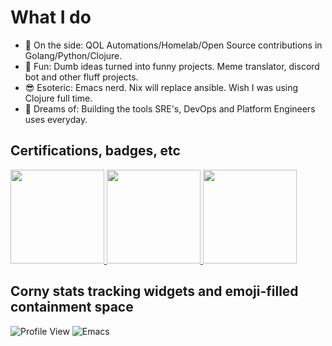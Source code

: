 # What I do

- 🧐 On the side: QOL Automations/Homelab/Open Source contributions in Golang/Python/Clojure.
- 🤪 Fun: Dumb ideas turned into funny projects. Meme translator, discord bot and other fluff projects.
- 😎 Esoteric: Emacs nerd. Nix will replace ansible. Wish I was using Clojure full time.
- 🤩 Dreams of: Building the tools SRE's, DevOps and Platform Engineers uses everyday.
  
## Certifications, badges, etc

<a href="https://www.credly.com/badges/687419a1-50b4-4c72-a248-dd03089ec084/public_url">
  <img src="https://user-images.githubusercontent.com/25652765/235519451-44992ad3-fa86-4458-8320-62bd687d9fb2.png" height="150">
</a>

<a href="https://www.credly.com/badges/639bda9d-538a-4162-9dfc-39527975d7dc/public_url">  
  <img src="https://github-production-user-asset-6210df.s3.amazonaws.com/25652765/240640772-44f15d2a-1d2c-493c-897e-f9fdd2640938.png" height="150">
</a>

<a href="https://www.credly.com/badges/a9313b37-b158-4f74-9706-c71afba3f21c/public_url">  
  <img src="https://github.com/notarock/notarock/assets/25652765/4b08f4a3-5442-4359-9396-673e2eec152a" height="150">
</a>



## Corny stats tracking widgets and emoji-filled containment space

![Profile View](https://komarev.com/ghpvc/?username=notarock&color=orange)
![Emacs](https://img.shields.io/badge/Emacs-%237F5AB6.svg?&style=for-the-badge&logo=gnu-emacs&logoColor=white)
